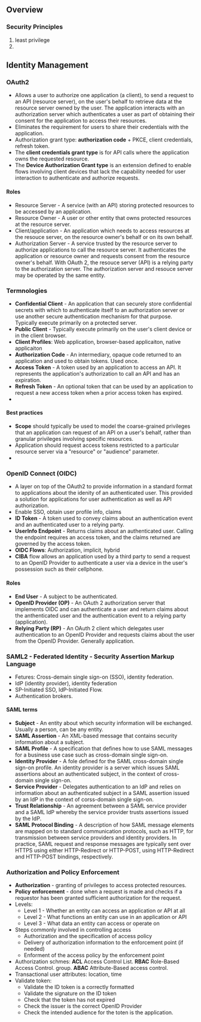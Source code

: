 ## Overview
### Security Principles
1. least privilege
2. 

## Identity Management
### OAuth2
* Allows a user to authorize one application (a client), to send a request to an API (resource server), on the user's behalf to retrieve data at the resource server owned by the user. The application interacts with an authorization server which authenticates a user as part of obtaining their consent for the application to access their resources.
* Eliminates the requirement for users to share their credentials with the application.
* Authorization grant type: **authorization code** + PKCE, client credentials, refresh token.
* The **client credentials grant type** is for API calls where the application owns the requested resource.
* The **Device Authorization Grant type** is an extension defined to enable flows involving client devices that lack the capability needed for user interaction to authenticate and authorize requests.

#### Roles
* Resource Server - A service (with an API) storing protected resources to be accessed by an application.
* Resource Owner - A user or other entity that owns protected resources at the resource server.
* Client/application - An application which needs to access resources at the resouce server, on the resource owner's behalf or on its own behalf.
* Authorization Server - A service trusted by the resource server to authorize applications to call the resource server. It authenticates the application or resource owner and requests consent from the resource owner's behalf. With OAuth 2, the resouce server (API) is a relying party to the authorization server. The authorization server and resouce server may be operated by the same entity.

### Termnologies
* **Confidential Client** - An application that can securely store confidential secrets with which to authenticate itself to an authorization server or use another secure authentication mechanism for that purpose. Typically execute primarily on a protected server.
* **Public Client** - Typically execute primarily on the user's client device or in the client browser.
* **Client Profiles**: Web application, browser-based applicaiton, native applicaiton
* **Authorization Code** - An intermediary, opaque code returned to an application and used to obtain tokens. Used once.
* **Access Token** - A token used by an application to access an API. It represents the application's authorization to call an API and has an expiration.
* **Refresh Token** - An optional token that can be used by an application to request a new access token when a prior access token has expired.
* 

#### Best practices
* **Scope** should typically be used to model the coarse-grained privileges that an application can request of an API on a user's behalf, rather than granular privileges involving specific resources.
* Application should request access tokens restricted to a particular resource server via a "resource" or "audience" parameter.
* 

### OpenID Connect (OIDC)
* A layer on top of the OAuth2 to provide information in a standard format to applications about the idenity of an authenticated user. This provided a solution for applications for user authentication as well as API authorization.
* Enable SSO, obtain user profile info, claims
* **ID Token** - A token used to convey claims about an authentication event and an authenticated user to a relying party.
* **UserInfo Endpoint** - Returns claims about an authenticated user. Calling the endpoint requires an access token, and the claims returned are governed by the access token.
* **OIDC Flows**: Authorization, implicit, hybrid
* **CIBA** flow allows an application used by a third party to send a request to an OpenID Provider to authenticate a user via a device in the user's possession such as their cellphone.

#### Roles
* **End User** - A subject to be authenticated.
* **OpenID Provider (OP)** - An OAuth 2 authorization server that implements OIDC and can authenticate a user and return claims about the anthenticated user and the authentication event to a relying party (application).
* **Relying Party (RP)** - An OAuth 2 client which delegates user authentication to an OpenID Provider and requests claims about the user from the OpenID Provider. Generally application.


### SAML2 - Federated Identity - Security Assertion Markup Language
* Fetures: Cross-demain single sign-on (SSO), identity federation.
* IdP (identity provider), identity federation
* SP-Initiated SSO, IdP-Initiated Flow. 
* Authentication brokers.

#### SAML terms
* **Subject** - An entity about which security information will be exchanged. Usually a person, can be any entity.
* **SAML Assertion** - An XML-based message that contains security information about a subject.
* **SAML Profile** - A specification that defines how to use SAML messages for a business use case such as cross-domain single sign-on.
* **Identity Provider** - A fole defined for the SAML cross-domain single sign-on profile. An identity provider is a server which issues SAML assertions about an authenticated subject, in the context of cross-domain single sign-on.
* **Service Provider** - Delegates authentication to an IdP and relies on information about an authenticated subject in a SAML assertion issued by an IdP in the context of corss-domain single sign-on.
* **Trust Relationship** - An agreement between a SAML service provider and a SAML IdP whereby the service provider trusts assertions issued by the IdP.
* **SAML Protocol Binding** - A description of how SAML message elements are mapped on to standard communication protocols, such as HTTP, for transmission between service providers and identity providers. In practice, SAML request and response messages are typically sent over HTTPS using either HTTP-Redirect or HTTP-POST, using HTTP-Redirect and HTTP-POST bindings, respectively.

### Authorization and Policy Enforcement
* **Authorization** - granting of privileges to access protected resources. 
* **Policy enforcement** - done when a request is made and checks if a requestor has been granted sufficient authorization for the request.
* Levels:
  * Level 1 - Whether an entity can access an application or API at all
  * Level 2 - What functions an entity can use in an application or API
  * Level 3 - What data an entity can access or operate on
* Steps commonly involved in controlling access
  * Authorization and the specification of access policy
  * Delivery of authorization information to the enforcement point (if needed)
  * Enforment of the access policy by the enforcement point
* Authorization schmes: **ACL** Access Control List. **RBAC** Role-Based Access Control. group. **ABAC** Attribute-Based access control.
* Transactional user attributes: location, time
* Validate token:
  * Validate the ID token is a correctly formatted
  * Validate the signature on the ID token
  * Check that the token has not expired
  * Check the issuer is the correct OpenID Provider
  * Check the intended audience for the toten is the application.


